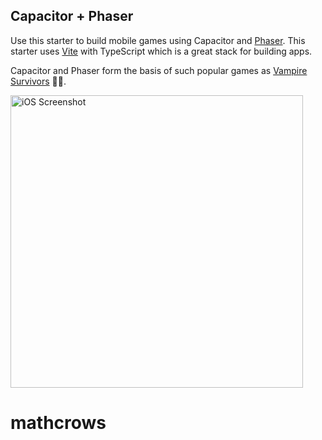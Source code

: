 ## Capacitor + Phaser

Use this starter to build mobile games using Capacitor and [Phaser](https://phaser.io).  This starter uses [Vite](https://vitejs.dev/) with TypeScript which is a great stack for building apps.

Capacitor and Phaser form the basis of such popular games as [Vampire Survivors](https://store.steampowered.com/app/1794680/Vampire_Survivors/) 🧛‍♂️.

<img src="./screenshot-ios.png" width="468" title="iOS Screenshot">

# mathcrows
